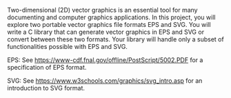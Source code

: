 Two-dimensional (2D) vector graphics is an essential tool for many documenting and computer
graphics applications. In this project, you will explore two portable vector graphics file formats EPS and
SVG. You will write a C library that can generate vector graphics in EPS and SVG or convert between
these two formats. Your library will handle only a subset of functionalities possible with EPS and SVG.


EPS: See https://www-cdf.fnal.gov/offline/PostScript/5002.PDF for a specification of EPS format.

SVG: See https://www.w3schools.com/graphics/svg_intro.asp for an introduction to SVG format.
